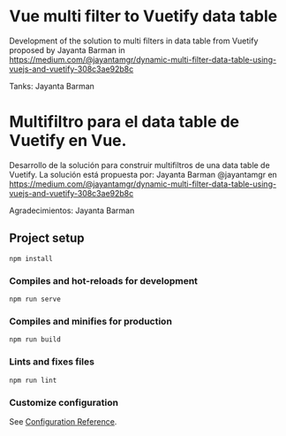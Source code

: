 # Vue multi filter to Vuetify data table
Development of the solution to multi filters in data table from Vuetify proposed by Jayanta Barman in https://medium.com/@jayantamgr/dynamic-multi-filter-data-table-using-vuejs-and-vuetify-308c3ae92b8c 

Tanks: Jayanta Barman

# Multifiltro para el data table de Vuetify en Vue.
Desarrollo de la solución para construir multifiltros de una data table de Vuetify. La solución está propuesta por: Jayanta Barman @jayantamgr en https://medium.com/@jayantamgr/dynamic-multi-filter-data-table-using-vuejs-and-vuetify-308c3ae92b8c 

Agradecimientos: Jayanta Barman


## Project setup
```
npm install
```

### Compiles and hot-reloads for development
```
npm run serve
```

### Compiles and minifies for production
```
npm run build
```

### Lints and fixes files
```
npm run lint
```

### Customize configuration
See [Configuration Reference](https://cli.vuejs.org/config/).
